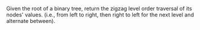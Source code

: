 Given the root of a binary tree, return the zigzag level order traversal of its nodes' values. (i.e., from left to right, then right to left for the next level and alternate between).